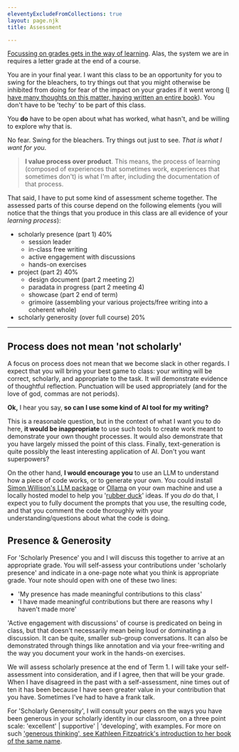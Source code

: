 ```yaml
---
eleventyExcludeFromCollections: true
layout: page.njk
title: Assessment

---
```


[Focussing on grades gets in the way of learning](https://hbsp.harvard.edu/inspiring-minds/why-focusing-on-grades-is-a-barrier-to-learning). Alas, the system we are in requires a letter grade at the end of a course.

You are in your final year. I want this class to be an opportunity for you to swing for the bleachers, to try things out that you might otherwise be inhibited from doing for fear of the impact on your grades if it went wrong ([I have many thoughts on this matter, having written an entire book](https://digitalpressatund.files.wordpress.com/2019/12/failing_gloriously_final.pdf)). You don't have to be 'techy' to be part of this class. 

You **do** have to be open about what has worked, what hasn't, and be willing to explore why that is.

No fear. Swing for the bleachers. Try things out just to see. _That is what I want for you_.

> **I value process over product**. This means, the process of learning (composed of experiences that sometimes work, experiences that sometimes don't) is what I'm after, including the documentation of that process. 

That said, I have to put some kind of assessment scheme together. The assessed parts of this course depend on the following elements (you will notice that the things that you produce in this class are all evidence of your _learning process_):

+ scholarly presence (part 1) 40%
	+ session leader 
	+ in-class free writing 
	+ active engagement with discussions
	+ hands-on exercises
+ project (part 2) 40%
	+ design document (part 2 meeting 2) 
	+ paradata in progress (part 2 meeting 4)
	+ showcase (part 2 end of term)
	+ grimoire (assembling your various projects/free writing into a coherent whole)
+ scholarly generosity (over full course) 20% 

---

## Process does not mean 'not scholarly'

A focus on process does not mean that we become slack in other regards. I expect that you will bring your best game to class: your writing will be correct, scholarly, and appropriate to the task. It will demonstrate evidence of thoughtful reflection. Punctuation will be used appropriately (and for the love of god, commas are not periods).

**Ok,** I hear you say, **so can I use some kind of AI tool for my writing?** 

This is a reasonable question, but in the context of what I want you to do here, **it would be inappropriate** to use such tools to create work meant to demonstrate your own thought processes. It would also demonstrate that you have largely missed the point of this class. Finally, text-generation is quite possibly the least interesting application of AI. Don't you want superpowers? 

On the other hand, **I would encourage you** to use an LLM to understand how a piece of code works, or to generate your own. You could install [Simon Willison's LLM package](https://llm.datasette.io) or [Ollama](https://ollama.com/) on your own machine and use a locally hosted model to help you '[rubber duck](https://en.wikipedia.org/wiki/Rubber_duck_debugging)' ideas. If you _do_ do that, I expect you to fully document the prompts that you use, the resulting code, and that you comment the code thoroughly with your understanding/questions about what the code is doing.

## Presence & Generosity

For 'Scholarly Presence' you and I will discuss this together to arrive at an appropriate grade. You will self-assess your contributions under 'scholarly presence' and indicate in a one-page note what you think is appropriate grade. Your note should open with one of these two lines:
- 'My presence has made meaningful contributions to this class'
- 'I have made meaningful contributions but there are reasons why I haven't made more'

'Active engagement with discussions' of course is predicated on being in class, but that doesn't necessarily mean being loud or dominating a discussion. It can be quite, smaller sub-group conversations. It can also be demonstrated through things like annotation and via your free-writing and the way you document your work in the hands-on exercises.

We will assess scholarly presence at the end of Term 1. I will take your self-assessment into consideration, and if I agree, then that will be your grade. When I have disagreed in the past with a self-assessment, nine times out of ten it has been because I have seen greater value in your contribution that you have. Sometimes I've had to have a frank talk.

For 'Scholarly Generosity', I will consult your peers on the ways you have been generous in your scholarly identity in our classroom, on a three point scale: 'excellent' | supportive' | 'developing', with examples. For more on such ['generous thinking', see Kathleen Fitzpatrick's introduction to her book of the same name](https://kfitz.info/generous-thinking-introduction/).





